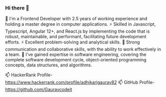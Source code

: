 ### Hi there 👋

🔭 I'm a Frontend Developer with 2.5 years of working experience and holding a master degree in computer applications.
⚡ Skilled in Javascript, Typescript, Angular 12+, and React.js by implementing the code that is robust, maintainable, and performant, facilitating future development efforts.
⚡ Excellent problem-solving and analytical skills.
👯 Strong communication and collaborative skills, with the ability to work effectively in a team.
🌱 I've gained expertise in software engineering, covering the complete software development cycle, object-oriented programming concepts, data structures, and algorithms.

📫 HackerRank Profile- https://www.hackerrank.com/profile/adhikarigaurav82
📫 GitHub Profile- https://github.com/Gauravcodeit

